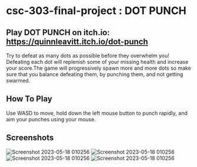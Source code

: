 # csc-303-final-project : DOT PUNCH
## Play DOT PUNCH on itch.io: https://quinnleavitt.itch.io/dot-punch

Try to defeat as many dots as possible before they overwhelm you! Defeating each dot will replenish some of your missing health and increase your score.The game will progressively spawn more and more dots so make sure that you balance defeating them, by punching them, and not getting swarmed.

## How To Play
Use WASD to move, hold down the left mouse button to punch rapidly, and aim your punches using your mouse.

## Screenshots
![Screenshot 2023-05-18 010256](https://github.com/QuinnLeavitt/csc-303-final-project/assets/59779489/0b81d9b5-2643-48ce-bbaa-898832417cd6")
![Screenshot 2023-05-18 010256](https://github.com/QuinnLeavitt/csc-303-final-project/assets/59779489/77ff17bd-3a0d-42a3-91d5-30f172a6825a)
![Screenshot 2023-05-18 010256](https://github.com/QuinnLeavitt/csc-303-final-project/assets/59779489/22eaf315-4d2e-4dba-bc26-76058dd73602")
![Screenshot 2023-05-18 010256](https://github.com/QuinnLeavitt/csc-303-final-project/assets/59779489/b2f6f6be-844e-46ec-9d6d-58bad31edd99")

